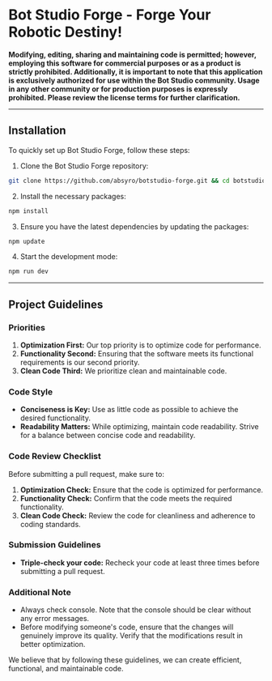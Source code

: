 # Bot Studio Forge - Forge Your Robotic Destiny!

**Modifying, editing, sharing and maintaining code is permitted; however, employing this software for commercial purposes or as a product is strictly prohibited. Additionally, it is important to note that this application is exclusively authorized for use within the Bot Studio community. Usage in any other community or for production purposes is expressly prohibited. Please review the license terms for further clarification.**

---

## Installation

To quickly set up Bot Studio Forge, follow these steps:

1. Clone the Bot Studio Forge repository:

```bash
git clone https://github.com/absyro/botstudio-forge.git && cd botstudio-forge
```

2. Install the necessary packages:

```bash
npm install
```

3. Ensure you have the latest dependencies by updating the packages:

```bash
npm update
```

4. Start the development mode:

```bash
npm run dev
```

---

## Project Guidelines

### Priorities

1. **Optimization First:** Our top priority is to optimize code for performance.
2. **Functionality Second:** Ensuring that the software meets its functional requirements is our second priority.
3. **Clean Code Third:** We prioritize clean and maintainable code.

### Code Style

- **Conciseness is Key:** Use as little code as possible to achieve the desired functionality.
- **Readability Matters:** While optimizing, maintain code readability. Strive for a balance between concise code and readability.

### Code Review Checklist

Before submitting a pull request, make sure to:

1. **Optimization Check:** Ensure that the code is optimized for performance.
2. **Functionality Check:** Confirm that the code meets the required functionality.
3. **Clean Code Check:** Review the code for cleanliness and adherence to coding standards.

### Submission Guidelines

- **Triple-check your code:** Recheck your code at least three times before submitting a pull request.

### Additional Note

- Always check console. Note that the console should be clear without any error messages.
- Before modifying someone's code, ensure that the changes will genuinely improve its quality. Verify that the modifications result in better optimization.

We believe that by following these guidelines, we can create efficient, functional, and maintainable code.
